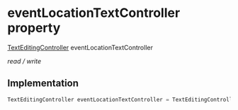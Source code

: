 


# eventLocationTextController property







[TextEditingController](https://api.flutter.dev/flutter/widgets/TextEditingController-class.html) eventLocationTextController
  
_<span class="feature">read / write</span>_






## Implementation

```dart
TextEditingController eventLocationTextController = TextEditingController();
```







